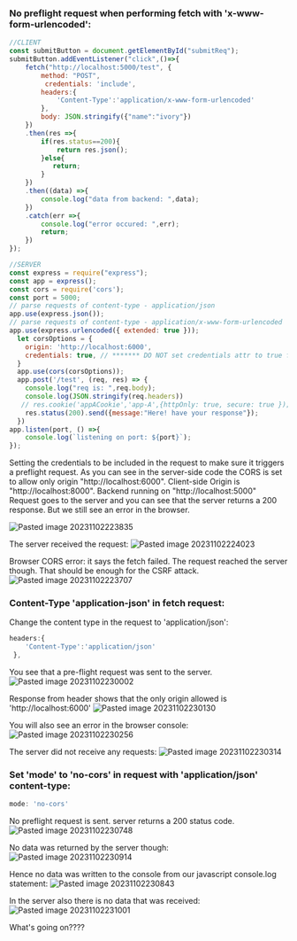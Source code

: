 ### No preflight request when performing fetch with 'x-www-form-urlencoded':
```javascript
//CLIENT
const submitButton = document.getElementById("submitReq");
submitButton.addEventListener("click",()=>{
    fetch("http://localhost:5000/test", {
        method: "POST",
         credentials: 'include',
        headers:{
            'Content-Type':'application/x-www-form-urlencoded'
        },
        body: JSON.stringify({"name":"ivory"})
    })
    .then(res =>{
        if(res.status==200){
            return res.json();
        }else{
           return;
        }
    })
    .then((data) =>{
        console.log("data from backend: ",data);
    })
    .catch(err =>{
        console.log("error occured: ",err);
        return;
    })
});

//SERVER
const express = require("express");
const app = express();
const cors = require('cors');
const port = 5000;
// parse requests of content-type - application/json
app.use(express.json());
// parse requests of content-type - application/x-www-form-urlencoded
app.use(express.urlencoded({ extended: true }));
  let corsOptions = {
    origin: 'http://localhost:6000',
    credentials: true, // ******* DO NOT set credentials attr to true for all the paths
  }
  app.use(cors(corsOptions));
  app.post('/test', (req, res) => {
    console.log("req is: ",req.body);
    console.log(JSON.stringify(req.headers))
   // res.cookie('appACookie','app-A',{httpOnly: true, secure: true });
    res.status(200).send({message:"Here! have your response"});
  })
app.listen(port, () =>{
    console.log(`listening on port: ${port}`);
});
```

Setting the credentials to be included in the request to make sure it triggers a preflight request.
As you can see in the server-side code the CORS is set to allow only origin "http://localhost:6000".
Client-side Origin is "http://localhost:8000".
Backend running on "http://localhost:5000"
Request goes to the server and you can see that the server returns a 200 response. But we still see an error in the browser.

![Pasted image 20231102223835](https://github.com/VarshaChahal/SameOriginPolicy_experiments/assets/17961153/598cbe48-ab04-4bd7-9708-919ed031b6ff)


The server received the request:
![Pasted image 20231102224023](https://github.com/VarshaChahal/SameOriginPolicy_experiments/assets/17961153/928737f6-be35-42c8-8ff1-d58a134c378b)


Browser CORS error: it says the fetch failed. The request reached the server though. That should be enough for the CSRF attack.
![Pasted image 20231102223707](https://github.com/VarshaChahal/SameOriginPolicy_experiments/assets/17961153/95c7d296-f621-4c42-a7f9-5c3d3050aff1)


### Content-Type 'application-json' in fetch request:
Change the content type in the request to 'application/json':
```javascript
headers:{
	'Content-Type':'application/json'
 },
```

You see that a pre-flight request was sent to the server.
![Pasted image 20231102230002](https://github.com/VarshaChahal/SameOriginPolicy_experiments/assets/17961153/9415a9dc-6c1c-48c0-942f-d54b3cfba83c)

Response from header shows that the only origin allowed is 'http://localhost:6000'
![Pasted image 20231102230130](https://github.com/VarshaChahal/SameOriginPolicy_experiments/assets/17961153/b07c30be-dfba-4023-b0d6-dbe81e43937e)

You will also see an error in the browser console:
![Pasted image 20231102230256](https://github.com/VarshaChahal/SameOriginPolicy_experiments/assets/17961153/0b0038ef-b614-4f48-99db-9dc8a86748bd)

The server did not receive any requests:
![Pasted image 20231102230314](https://github.com/VarshaChahal/SameOriginPolicy_experiments/assets/17961153/19544044-df2a-4655-a1b3-f0c349fdd1f2)

### Set 'mode' to 'no-cors' in request with 'application/json' content-type:

```javascript
mode: 'no-cors'
```

No preflight request is sent.
server returns a 200 status code.
![Pasted image 20231102230748](https://github.com/VarshaChahal/SameOriginPolicy_experiments/assets/17961153/7b6d737a-e863-439b-8657-72cda788adab)

No data was returned by the server though:
![Pasted image 20231102230914](https://github.com/VarshaChahal/SameOriginPolicy_experiments/assets/17961153/3376f57a-e617-467f-bd4b-87a644cde9ad)


Hence no data was written to the console from our javascript console.log statement:
![Pasted image 20231102230843](https://github.com/VarshaChahal/SameOriginPolicy_experiments/assets/17961153/9e0174fb-8c0d-4a45-b65d-9a5df0d3faff)


In the server also there is no data that was received:
![Pasted image 20231102231001](https://github.com/VarshaChahal/SameOriginPolicy_experiments/assets/17961153/357a63da-3d4b-4f1d-b271-d9dd271c9be4)

What's going on????
